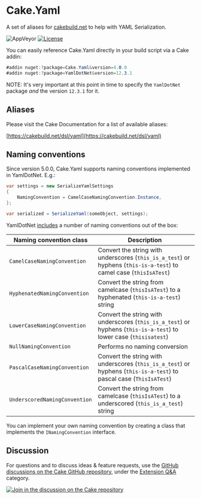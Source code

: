 # Cake.Yaml

A set of aliases for [cakebuild.net](https://cakebuild.net) to help with YAML Serialization.

![AppVeyor](https://ci.appveyor.com/api/projects/status/3ttdasxutw5r8v7d/branch/master?svg=true)
[![License](https://img.shields.io/:license-mit-blue.svg)](./LICENSE)

You can easily reference Cake.Yaml directly in your build script via a Cake addin:

```csharp
#addin nuget:?package=Cake.Yaml&version=4.0.0
#addin nuget:?package=YamlDotNet&version=12.3.1
```

NOTE: It's very important at this point in time to specify the `YamlDotNet` package *and* the version `12.3.1` for it.

## Aliases

Please visit the Cake Documentation for a list of available aliases:

[https://cakebuild.net/dsl/yaml](https://cakebuild.net/dsl/yaml)

## Naming conventions

Since version 5.0.0, Cake.Yaml supports naming conventions implemented in YamlDotNet. E.g.:

```csharp
var settings = new SerializeYamlSettings
{
    NamingConvention = CamelCaseNamingConvention.Instance,
};

var serialized = SerializeYaml(someObject, settings);
```

YamlDotNet [includes](https://github.com/aaubry/YamlDotNet/tree/master/YamlDotNet/Serialization/NamingConventions) a number of naming conventions out of the box:

| Naming convention class       | Description                                                                                                         |
| ----------------------------- | ------------------------------------------------------------------------------------------------------------------- |
| `CamelCaseNamingConvention`   | Convert the string with underscores (`this_is_a_test`) or hyphens (`this-is-a-test`) to camel case (`thisIsATest`)  |
| `HyphenatedNamingConvention`  | Convert the string from camelcase (`thisIsATest`) to a hyphenated (`this-is-a-test`) string                         |
| `LowerCaseNamingConvention`   | Convert the string with underscores (`this_is_a_test`) or hyphens (`this-is-a-test`) to lower case (`thisisatest`)  |
| `NullNamingConvention`        | Performs no naming conversion                                                                                       |
| `PascalCaseNamingConvention`  | Convert the string with underscores (`this_is_a_test`) or hyphens (`this-is-a-test`) to pascal case (`ThisIsATest`) |
| `UnderscoredNamingConvention` | Convert the string from camelcase (`thisIsATest`) to a underscored (`this_is_a_test`) string                        |

You can implement your own naming convention by creating a class that implements the `INamingConvention` interface.

## Discussion

For questions and to discuss ideas & feature requests, use the [GitHub discussions on the Cake GitHub repository](https://github.com/cake-build/cake/discussions), under the [Extension Q&A](https://github.com/cake-build/cake/discussions/categories/extension-q-a) category.

[![Join in the discussion on the Cake repository](https://img.shields.io/badge/GitHub-Discussions-green?logo=github)](https://github.com/cake-build/cake/discussions)
